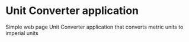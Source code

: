 # Unit Converter application
 Simple web page Unit Converter application that converts metric units to imperial units

